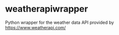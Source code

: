 # weatherapiwrapper
 Python wrapper for the weather data API provided by https://www.weatherapi.com/
